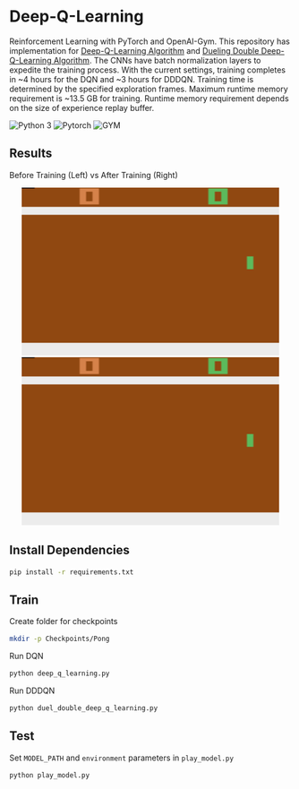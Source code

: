 # Deep-Q-Learning
 Reinforcement Learning with PyTorch and OpenAI-Gym. This repository has implementation for [Deep-Q-Learning Algorithm](https://arxiv.org/abs/1312.5602) and [Dueling Double Deep-Q-Learning Algorithm](https://arxiv.org/abs/1511.06581). The CNNs have batch normalization layers to expedite the training process. With the current settings, training completes in ~4 hours for the DQN and ~3 hours for DDDQN. Training time is determined by the specified exploration frames. Maximum runtime memory requirement is ~13.5 GB for training. Runtime memory requirement depends on the size of experience replay buffer. 

![Python 3](https://img.shields.io/badge/Python-3-yellow.svg)
![Pytorch](https://img.shields.io/badge/Pytorch-1.13-orange.svg)
![GYM](https://img.shields.io/badge/GYM-0.19-turquoise.svg)

## Results
Before Training (Left) vs After Training (Right)
<p align="center">
  <img width="460" height="300" src="Gifs/atari_not_trained.gif">
  <img width="460" height="300" src="Gifs/atari_trained.gif">
</p>

## Install Dependencies
```bash
pip install -r requirements.txt
```

## Train 
Create folder for checkpoints
```bash
mkdir -p Checkpoints/Pong
```
Run DQN
```bash
python deep_q_learning.py
```
Run DDDQN
```bash
python duel_double_deep_q_learning.py
```

## Test
Set `MODEL_PATH` and `environment` parameters in `play_model.py`
```bash
python play_model.py
```